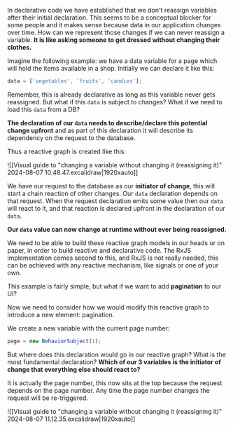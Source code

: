 In declarative code we have established that we don't reassign variables after their initial declaration. This seems to be a conceptual blocker for some people and it makes sense because data in our application changes over time.  How can we represent those changes if we can never reassign a variable. **It is like asking someone to get dressed without changing their clothes.**

 Imagine the following example: we have a data variable for a page which will hold the items available in a shop. Initially we can declare it like this:

```typescript
data = ['vegetables', 'fruits', 'candies'];
```

Remember, this is already declarative as long as this variable never gets reassigned.  But what if this `data` is subject to changes? What if we need to load this `data` from a DB?

**The declaration of our `data` needs to describe/declare this potential change upfront**  and as part of this declaration it will describe its dependency on the request to the database. 

Thus a reactive graph is created like this:

![[Visual guide to "changing a variable without changing it (reassigning it)" 2024-08-07 10.48.47.excalidraw|1920xauto]]

We have our request to the database as our **initiator of change**, this will start a chain reaction of other changes. Our `data` declaration depends on that request. When the request declaration emits some value then our `data` will react to it, and that reaction is declared upfront in the declaration of our `data`.

**Our `data` value can now change at runtime without ever being reassigned.**

We need to be able to build these reactive graph models in our heads or on paper, in order to build reactive and declarative code. The RxJS implementation comes second to this, and RxJS is not really needed, this can be achieved with any reactive mechanism, like signals or one of your own.

This example is fairly simple, but what if we want to add **pagination** to our UI?

Now we need to consider how we would modify this reactive graph to introduce a new element: pagination.

We create a new variable with the current page number:

```typescript
page = new BehaviorSubject(1);
```

But where does this declaration would go in our reactive graph? What is the most fundamental declaration? **Which of our 3 variables is the initiator of change that everything else should react to?** 

It is actually the page number, this now sits at the top because the request depends on the page number. Any time the page number changes the request will be re-triggered.

![[Visual guide to "changing a variable without changing it (reassigning it)" 2024-08-07 11.12.35.excalidraw|1920xauto]]

